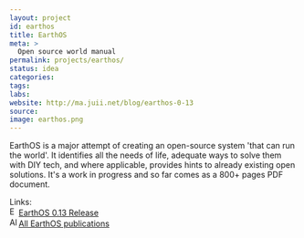 ```yaml
---
layout: project
id: earthos
title: EarthOS
meta: >
  Open source world manual
permalink: projects/earthos/
status: idea
categories: 
tags: 
labs: 
website: http://ma.juii.net/blog/earthos-0-13
source: 
image: earthos.png
---
```


EarthOS is a major attempt of creating an open-source system 'that can run the world'. It identifies all the needs of life, adequate ways to solve them with DIY tech, and where applicable, provides hints to already existing open solutions. It's a work in progress and so far comes as a 800+ pages PDF document.

<div class="field field-name-field-kp-links field-type-link-field field-label-above"><div class="field-label">Links:&nbsp;</div><div class="field-items"><div class="field-item even" property=""><img typeof="foaf:Image" src="https://www.google.com/s2/favicons?domain=ma.juii.net" alt="EarthOS 0.13 Release" height="16" width="16"><a href="http://ma.juii.net/blog/earthos-0-13" target="_blank" rel="nofollow">EarthOS 0.13 Release</a></div><div class="field-item odd" property=""><img typeof="foaf:Image" src="https://www.google.com/s2/favicons?domain=ma.juii.net" alt="All EarthOS publications" height="16" width="16"><a href="http://ma.juii.net/blog/category/earthos" target="_blank" rel="nofollow">All EarthOS publications</a></div></div></div>